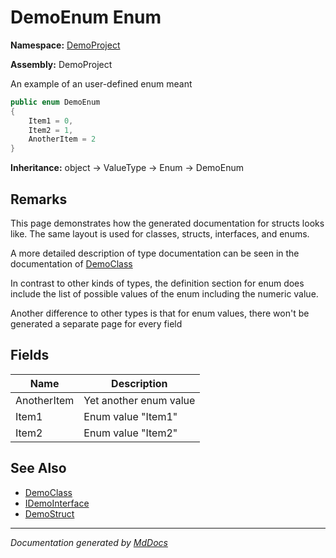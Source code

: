﻿<!--  
 =================================================================   
   Auto-Generated:   
   The contents of this file were generated by a tool.  
   Changes to this file may be list if the file is regenerated  
 =================================================================   
-->

# DemoEnum Enum

**Namespace:** [DemoProject](../index.md)

**Assembly:** DemoProject

An example of an user\-defined enum meant

```csharp
public enum DemoEnum
{
    Item1 = 0,
    Item2 = 1,
    AnotherItem = 2
}
```

**Inheritance:** object → ValueType → Enum → DemoEnum

## Remarks

This page demonstrates how the generated documentation for structs looks like. The same layout is used for classes, structs, interfaces, and enums.

A more detailed description of type documentation can be seen in the documentation of [DemoClass](../DemoClass/index.md)

In contrast to other kinds of types, the definition section for enum does include the list of possible values of the enum including the numeric value.

Another difference to other types is that for enum values, there won't be generated a separate page for every field

## Fields

| Name        | Description            |
| ----------- | ---------------------- |
| AnotherItem | Yet another enum value |
| Item1       | Enum value "Item1"     |
| Item2       | Enum value "Item2"     |

## See Also

- [DemoClass](../DemoClass/index.md)
- [IDemoInterface](../IDemoInterface/index.md)
- [DemoStruct](../DemoStruct/index.md)

___

*Documentation generated by [MdDocs](https://github.com/ap0llo/mddocs)*
